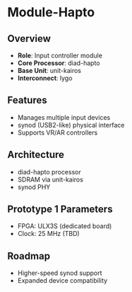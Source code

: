 # Module-Hapto

## Overview
- **Role**: Input controller module
- **Core Processor**: diad-hapto
- **Base Unit**: unit-kairos
- **Interconnect**: lygo

## Features
- Manages multiple input devices
- synod (USB2-like) physical interface
- Supports VR/AR controllers

## Architecture
- diad-hapto processor
- SDRAM via unit-kairos
- synod PHY

## Prototype 1 Parameters
- FPGA: ULX3S (dedicated board)
- Clock: 25 MHz (TBD)

## Roadmap
- Higher-speed synod support
- Expanded device compatibility
